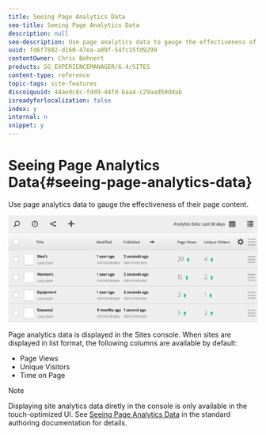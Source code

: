 ```yaml
---
title: Seeing Page Analytics Data
seo-title: Seeing Page Analytics Data
description: null
seo-description: Use page analytics data to gauge the effectiveness of their page content.
uuid: fd6f7882-d160-47ea-a89f-54fc15fd9299
contentOwner: Chris Bohnert
products: SG_EXPERIENCEMANAGER/6.4/SITES
content-type: reference
topic-tags: site-features
discoiquuid: 44aedc8c-fdd9-44fd-baa4-c29aad50ddab
isreadyforlocalization: false
index: y
internal: n
snippet: y
---
```


# Seeing Page Analytics Data{#seeing-page-analytics-data}

Use page analytics data to gauge the effectiveness of their page content.

![](assets/chlimage_1-127.png)

Page analytics data is displayed in the Sites console. When sites are displayed in list format, the following columns are available by default:

* Page Views
* Unique Visitors
* Time on Page

>[!NOTE]
>
>Displaying site analytics data diretly in the console is only available in the touch-optimized UI. See [Seeing Page Analytics Data](../../authoring/using/pa-using.md) in the standard authoring documentation for details.

